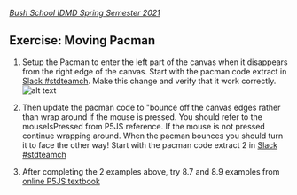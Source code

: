 
[_Bush School IDMD Spring Semester 2021_](https://chandrunarayan.github.io/idmd/)

## Exercise: Moving Pacman

1. Setup the Pacman to enter the left part of the canvas when it disappears from the right edge of the canvas. Start with the pacman code extract in [Slack #stdteamch](https://app.slack.com/client/TTS9Y46VC/GUMN732S0/details/info). Make this change and verify that it work correctly.
![alt text][pacmanhint]
1. Then update the pacman code to "bounce off the canvas edges rather than wrap around if the mouse is pressed. You should refer to the mouseIsPressed from P5JS reference. If the mouse is not pressed continue wrapping around. When the pacman bounces you should turn it to face the other way! Start with the pacman code extract 2 in [Slack #stdteamch](https://app.slack.com/client/TTS9Y46VC/GUMN732S0/details/info)

1. After completing the 2 examples above, try 8.7 and 8.9 examples from [online P5JS textbook](https://drive.google.com/drive/u/2/folders/15GK0VESxqTvYGst9EtvILshb0MGlO4c5)

[pacmanhint]: https://chandrunarayan.github.io/idmd/lessons/week8/code/wrap_around.png "pacmanhint"